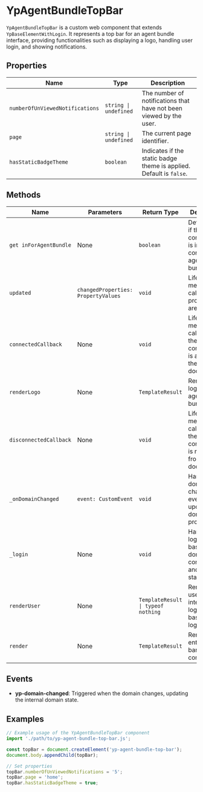 # YpAgentBundleTopBar

`YpAgentBundleTopBar` is a custom web component that extends `YpBaseElementWithLogin`. It represents a top bar for an agent bundle interface, providing functionalities such as displaying a logo, handling user login, and showing notifications.

## Properties

| Name                        | Type     | Description                                                                 |
|-----------------------------|----------|-----------------------------------------------------------------------------|
| `numberOfUnViewedNotifications` | `string \| undefined` | The number of notifications that have not been viewed by the user.          |
| `page`                      | `string \| undefined` | The current page identifier.                                                |
| `hasStaticBadgeTheme`       | `boolean`| Indicates if the static badge theme is applied. Default is `false`.         |

## Methods

| Name                | Parameters                  | Return Type   | Description                                                                 |
|---------------------|-----------------------------|---------------|-----------------------------------------------------------------------------|
| `get inForAgentBundle` | None                        | `boolean`     | Determines if the component is in the context of an agent bundle.           |
| `updated`           | `changedProperties: PropertyValues` | `void`        | Lifecycle method called when properties are updated.                        |
| `connectedCallback` | None                        | `void`        | Lifecycle method called when the component is added to the document.        |
| `renderLogo`        | None                        | `TemplateResult` | Renders the logo of the agent bundle.                                       |
| `disconnectedCallback` | None                        | `void`        | Lifecycle method called when the component is removed from the document.    |
| `_onDomainChanged`  | `event: CustomEvent`        | `void`        | Handles the domain change event and updates the domain property.            |
| `_login`            | None                        | `void`        | Handles the login action based on the domain configuration and user state.  |
| `renderUser`        | None                        | `TemplateResult \| typeof nothing` | Renders the user interface or login button based on the login state.        |
| `render`            | None                        | `TemplateResult` | Renders the entire top bar component.                                       |

## Events

- **yp-domain-changed**: Triggered when the domain changes, updating the internal domain state.

## Examples

```typescript
// Example usage of the YpAgentBundleTopBar component
import './path/to/yp-agent-bundle-top-bar.js';

const topBar = document.createElement('yp-agent-bundle-top-bar');
document.body.appendChild(topBar);

// Set properties
topBar.numberOfUnViewedNotifications = '5';
topBar.page = 'home';
topBar.hasStaticBadgeTheme = true;
```